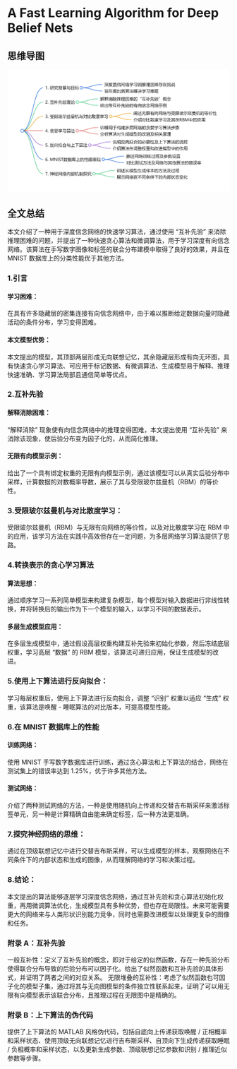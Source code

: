 # A Fast Learning Algorithm for Deep Belief Nets

## 思维导图
![思维导图](/imgs/A-Fast-Learning-Algorithm-for-Deep-Belief-Nets.jpg)

## 全文总结
本文介绍了一种用于深度信念网络的快速学习算法，通过使用 “互补先验” 来消除推理困难的问题，并提出了一种快速贪心算法和微调算法，用于学习深度有向信念网络。该算法在手写数字图像和标签的联合分布建模中取得了良好的效果，并且在 MNIST 数据库上的分类性能优于其他方法。
### 1.引言
#### 学习困难：
在具有许多隐藏层的密集连接有向信念网络中，由于难以推断给定数据向量时隐藏活动的条件分布，学习变得困难。
#### 本文模型优势：
本文提出的模型，其顶部两层形成无向联想记忆，其余隐藏层形成有向无环图，具有快速贪心学习算法、可应用于标记数据、有微调算法、生成模型易于解释、推理快速准确、学习算法局部且通信简单等优点。
### 2.互补先验
#### 解释消除困难：
“解释消除” 现象使有向信念网络中的推理变得困难，本文提出使用 “互补先验” 来消除该现象，使后验分布变为因子化的，从而简化推理。
#### 无限有向模型示例：
给出了一个具有绑定权重的无限有向模型示例，通过该模型可以从真实后验分布中采样，计算数据的对数概率导数，展示了其与受限玻尔兹曼机（RBM）的等价性。
### 3.受限玻尔兹曼机与对比散度学习：
受限玻尔兹曼机（RBM）与无限有向网络的等价性，以及对比散度学习在 RBM 中的应用，该学习方法在实践中高效但存在一定问题，为多层网络学习算法提供了思路。
### 4.转换表示的贪心学习算法
#### 算法思想：
通过顺序学习一系列简单模型来构建复杂模型，每个模型对输入数据进行非线性转换，并将转换后的输出作为下一个模型的输入，以学习不同的数据表示。
#### 多层生成模型应用：
在多层生成模型中，通过假设高层权重构建互补先验来初始化参数，然后冻结底层权重，学习高层 “数据” 的 RBM 模型，该算法可递归应用，保证生成模型的改进。
### 5.使用上下算法进行反向拟合：
学习每层权重后，使用上下算法进行反向拟合，调整 “识别” 权重以适应 “生成” 权重，该算法是唤醒 - 睡眠算法的对比版本，可提高模型性能。
### 6.在 MNIST 数据库上的性能
#### 训练网络：
使用 MNIST 手写数字数据库进行训练，通过贪心算法和上下算法的结合，网络在测试集上的错误率达到 1.25%，优于许多其他方法。
#### 测试网络：
介绍了两种测试网络的方法，一种是使用随机向上传递和交替吉布斯采样来激活标签单元，另一种是计算精确自由能来确定标签，后一种方法更准确。
### 7.探究神经网络的思维：
通过在顶级联想记忆中进行交替吉布斯采样，可以生成模型的样本，观察网络在不同条件下的内部状态和生成的图像，从而理解网络的学习和决策过程。
### 8.结论：
本文提出的算法能够逐层学习深度信念网络，通过互补先验和贪心算法初始化权重，再用微调算法优化，生成模型具有多种优势，但也存在局限性。未来可能需要更大的网络来与人类形状识别能力竞争，同时也需要改进模型以处理更复杂的图像和任务。
### 附录 A：互补先验
一般互补性：定义了互补先验的概念，即对于给定的似然函数，存在一种先验分布使得联合分布导致的后验分布可以因子化。给出了似然函数和互补先验的具体形式，并证明了两者之间的对应关系。
无限堆叠的互补性：考虑了似然函数也可因子化的模型子集，通过将其与无向图模型的条件独立性联系起来，证明了可以用无限有向模型表示该联合分布，且推理过程在无限图中是精确的。
### 附录 B：上下算法的伪代码
提供了上下算法的 MATLAB 风格伪代码，包括自底向上传递获取唤醒 / 正相概率和采样状态、使用顶级无向联想记忆进行吉布斯采样、自顶向下生成传递获取睡眠 / 负相概率和采样状态，以及更新生成参数、顶级联想记忆参数和识别 / 推理近似参数等步骤。
